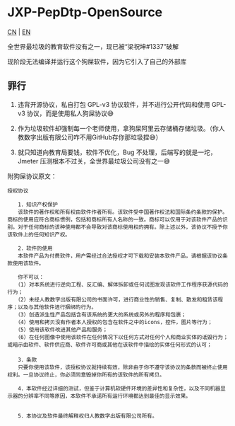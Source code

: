 # JXP-PepDtp-OpenSource

[CN](README.md) | [EN](README_EN.md)

全世界最垃圾的教育软件没有之一，现已被“梁祝坤#1337”破解

现阶段无法编译并运行这个狗屎软件，因为它引入了自己的外部库

## 罪行

1. 违背开源协议，私自打包 GPL-v3 协议软件，并不进行公开代码和使用 GPL-v3 协议，而是使用私人狗屎协议😅

2. 作为垃圾软件却强制每一个老师使用，拿狗屎阿里云存储桶存储垃圾。（你人教数字出版有限公司咋不用GitHub存你那垃圾捏😅）

3. 就只知道向教育局要钱，软件不优化，Bug 不处理，后端写的就是一坨，Jmeter 压测根本不过关，全世界最垃圾公司没有之一😅

附狗屎协议原文：

```
授权协议

　　1．知识产权保护
　　该软件的著作权和所有权由软件作者所有。该软件受中国著作权法和国际条约条款的保护。商标的使用应符合商标惯例，包括和商标所有人名称的一致。商标可以仅用于对该软件产品的识别。对于任何商标的该种使用都不会导致对该商标使用权的拥有。除上述以外，该协议不授予你该软件上的任何知识产权。

　　2．软件的使用
　　本软件产品为付费软件，用户需经过合法授权才可下载和安装本软件产品，请根据该协议条款使用该软件。

　　你不可以：
　　（1）对本系统进行逆向工程、反汇编、解体拆卸或任何试图发现该软件工作程序获源代码的行为；
　　（2）未经人教数字出版有限公司的书面许可，进行商业性的销售、复制、散发和租赁该程序；以及与其他软件进行捆绑的行为。
　　（3）创造派生性产品包括含有该系统的更大的系统或另外的程序和包裹；
　　（4）使用和拷贝没有作者本人授权的包含在软件之中的icons，控件，图片等行为；
　　（5）使用该软件改进其他产品和服务；
　　（6）在任何图像中使用该软件在任何情况下以任何方式对任何个人和商业实体的诋毁行为；或暗示由软件、软件供应商、软件许可商或其他在该软件中描绘的实体任何形式的认可；
　
　　3．条款
　　只要你使用该软件，该授权协议就持续有效，除非由于你不遵守该协议的条款而被终止使用权利。一旦协议终止，你必须同意毁掉你所有的该软件的所有拷贝。

　　4．本软件经过详细的测试，但鉴于计算机软硬件环境的差异性和复杂性，以及不同机器显示器的分辨率不同等原因，本软件不承诺所有运行环境都达到最佳的显示效果。


　　5．本协议及软件最终解释权归人教数字出版有限公司所有。
```

